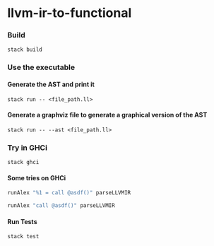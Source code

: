 # llvm-ir-to-functional

### Build

```
stack build
```

### Use the executable

#### Generate the AST and print it

```
stack run -- <file_path.ll>
```

#### Generate a graphviz file to generate a graphical version of the AST

```
stack run -- --ast <file_path.ll>
```

### Try in GHCi

```
stack ghci
```

#### Some tries on GHCi

```haskell
runAlex "%1 = call @asdf()" parseLLVMIR
```

```haskell
runAlex "call @asdf()" parseLLVMIR
```

#### Run Tests

```haskell
stack test
```

